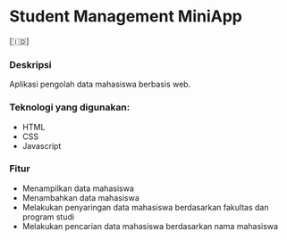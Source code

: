 # Student Management MiniApp

[🇮🇩]
### Deskripsi
Aplikasi pengolah data mahasiswa berbasis web.

### Teknologi yang digunakan:
- HTML
- CSS
- Javascript

### Fitur
- Menampilkan data mahasiswa
- Menambahkan data mahasiswa
- Melakukan penyaringan data mahasiswa berdasarkan fakultas dan program studi
- Melakukan pencarian data mahasiswa berdasarkan nama mahasiswa
